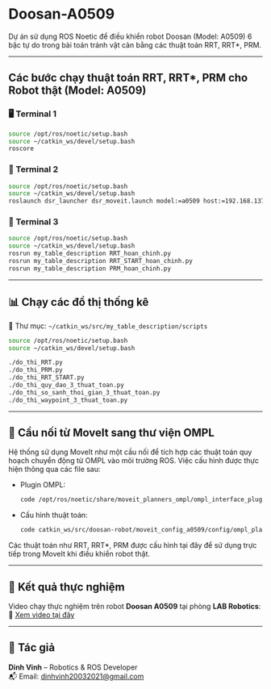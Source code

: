 # Doosan-A0509

Dự án sử dụng ROS Noetic để điều khiển robot Doosan (Model: A0509) 6 bậc tự do trong bài toán tránh vật cản bằng các thuật toán RRT, RRT*, PRM.

---

## Các bước chạy thuật toán RRT, RRT*, PRM cho Robot thật (Model: A0509)

### 🖥️ Terminal 1

```bash
source /opt/ros/noetic/setup.bash
source ~/catkin_ws/devel/setup.bash
roscore
```

### 🤖 Terminal 2

```bash
source /opt/ros/noetic/setup.bash
source ~/catkin_ws/devel/setup.bash
roslaunch dsr_launcher dsr_moveit.launch model:=a0509 host:=192.168.137.100 mode:=real
```

### 🧠 Terminal 3

```bash
source /opt/ros/noetic/setup.bash
source ~/catkin_ws/devel/setup.bash
rosrun my_table_description RRT_hoan_chinh.py
rosrun my_table_description RRT_START_hoan_chinh.py
rosrun my_table_description PRM_hoan_chinh.py
```

---

## 📊 Chạy các đồ thị thống kê  
📁 Thư mục: `~/catkin_ws/src/my_table_description/scripts`

```bash
source /opt/ros/noetic/setup.bash
source ~/catkin_ws/devel/setup.bash

./do_thi_RRT.py
./do_thi_PRM.py
./do_thi_RRT_START.py
./do_thi_quy_dao_3_thuat_toan.py
./do_thi_so_sanh_thoi_gian_3_thuat_toan.py
./do_thi_waypoint_3_thuat_toan.py
```

---

## 🔗 Cầu nối từ MoveIt sang thư viện OMPL

Hệ thống sử dụng MoveIt như một cầu nối để tích hợp các thuật toán quy hoạch chuyển động từ OMPL vào môi trường ROS. Việc cấu hình được thực hiện thông qua các file sau:

- Plugin OMPL:  
  ```bash
  code /opt/ros/noetic/share/moveit_planners_ompl/ompl_interface_plugin_description.xml
  ```

- Cấu hình thuật toán:  
  ```bash
  code catkin_ws/src/doosan-robot/moveit_config_a0509/config/ompl_planning.yaml
  ```

Các thuật toán như RRT, RRT*, PRM được cấu hình tại đây để sử dụng trực tiếp trong MoveIt khi điều khiển robot thật.

---

## 🎥 Kết quả thực nghiệm

Video chạy thực nghiệm trên robot **Doosan A0509** tại phòng **LAB Robotics**:  
🔗 [Xem video tại đây](https://drive.google.com/drive/folders/1Q3BMmdfDaVXjt78rGC0YccOj2JgE2R-U)

---

## 👤 Tác giả

**Dinh Vinh** – Robotics & ROS Developer  
📬 Email: dinhvinh20032021@gmail.com
